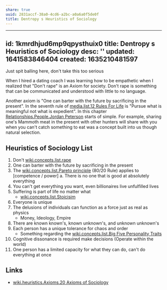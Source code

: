 ```yaml
---
share: true
uuid: 2831accf-38a0-4cd6-a2bc-a0a6a0f5de0f
title: Dentropy s Heuristics of Sociology
---
```

---
id: 1kmrdhjud6mp9qpysthuix0
title: Dentropy s Heuristics of Sociology
desc: ''
updated: 1641583846404
created: 1635210481597
---

Just spit balling here, don't take this too serious

When I hired a dating coach I was learning how to be empathetic when I realized that "Don't rape" is an Axiom for society. Don't rape is something that can be communicated and understood with little to no language.

Another axiom is "One can barter with the future by sacrificing in the present". In the seventh rule of [media.list.12 Rules For Life](/undefined) is "Pursue what is meaningful not what is expedient". In this chapter [Relationships.People.Jordan Peterson](/undefined) starts of simple. For example, sharing one's Mammoth meat in the present with other hunters will share with you when you can't catch something to eat was a concept built into us though natural selection.
  
## Heuristics of Sociology List

1. Don't [wiki.concepts.list.rape](/995cc032-f951-4c7e-a3ac-c29ece0f9303)
1. One can barter with the future by sacrificing in the present
1. The [wiki.concepts.list.Pareto principle](/1b342931-f077-4345-bee0-5c60b93e9635) (80/20 Rule) applies to [competence / power]
   a. There is no one that is good at absolutely everything
1. You can't get everything you want, even billionaires live unfulfilled lives
1. Suffering is part of life no matter what
   * [wiki.concepts.list.Stoicisim](/ddc479cf-bb65-4db1-a95e-8fe41c91208d)
1. Everyone is unique
1. The delusions of individuals can function as a force just as real as physics
   * Money, Ideology, Empire
1. There are known known's, known unknown's, and unknown unknown's
1. Each person has a unique tolerance for chaos and order
   * Something regarding the [wiki.concepts.list.Big Five Personality Traits](/98bd1412-f674-4a4b-bb84-5bfc1b26b3c3)
1. Cognitive dissonance is required make decisions (Operate within the world)
1. One person has a limited capacity for what they can do, can't do everything at once

## Links

* [wiki.heuristics.Axioms.20 Axioms of Sociology](/undefined)
